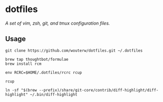 dotfiles
========

*A set of vim, zsh, git, and tmux configuration files.*

## Usage

```
git clone https://github.com/wouterw/dotfiles.git ~/.dotfiles
```

```
brew tap thoughtbot/formulae
brew install rcm
```

```
env RCRC=$HOME/.dotfiles/rcrc rcup
```

```
rcup
```

```
ln -sf "$(brew --prefix)/share/git-core/contrib/diff-highlight/diff-highlight" ~/.bin/diff-highlight
```


